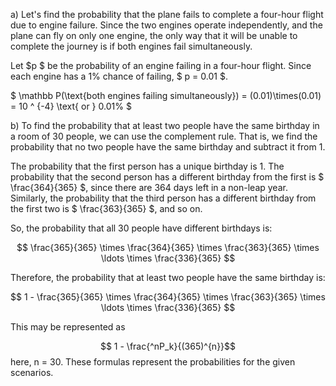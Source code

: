 
a) Let's find the probability that the plane fails to complete a four-hour flight due to engine failure. Since the two engines operate independently, and the plane can fly on only one engine, the only way that it will be unable to complete the journey is if both engines fail simultaneously.

Let $p $ be the probability of an engine failing in a four-hour flight. Since each engine has a 1% chance of failing, $ p = 0.01 $.


$
\mathbb P(\text{both engines failing simultaneously}) = (0.01)\times(0.01) = 10 ^ {-4} \text{ or } 0.01\%
$

b) To find the probability that at least two people have the same birthday in a room of 30 people, we can use the complement rule. That is, we find the probability that no two people have the same birthday and subtract it from 1.

The probability that the first person has a unique birthday is 1. The probability that the second person has a different birthday from the first is $ \frac{364}{365} $, since there are 364 days left in a non-leap year. Similarly, the probability that the third person has a different birthday from the first two is $ \frac{363}{365} $, and so on.

So, the probability that all 30 people have different birthdays is:

$$
\frac{365}{365} \times \frac{364}{365} \times \frac{363}{365} \times \ldots \times \frac{336}{365}
$$

Therefore, the probability that at least two people have the same birthday is:

$$
1 - \frac{365}{365} \times \frac{364}{365} \times \frac{363}{365} \times \ldots \times \frac{336}{365}
$$

This may be represented as

$$ 1 - \frac{^nP_k}{(365)^{n}}$$
here, n = 30.
These formulas represent the probabilities for the given scenarios.
